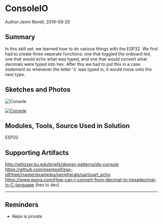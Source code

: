 #  ConsoleIO

Author:Jenni Norell, 2019-09-20

## Summary
In this skill set, we learned how to do various things with the ESP32. We first had to create three seperate functions: one that toggled the onboard led, one that would echo what was typed, and one that would convert what decimals were typed into hex. After this we had to put this in a case statement so whenever the letter 's' was typed in, it would move onto the next type.


## Sketches and Photos

![Console](./images/console.png "pic") 


[![Console](https://img.youtube.com/vi/HC9LOuvqMSQ/0.jpg)](https://www.youtube.com/watch?v=HC9LOuvqMSQ "Vid")




## Modules, Tools, Source Used in Solution

ESP32 


## Supporting Artifacts

http://whizzer.bu.edu/briefs/design-patterns/dp-console
https://github.com/espressif/esp-idf/tree/master/examples/peripherals/uart/uart_echo
https://www.quora.com/How-can-I-convert-from-decimal-to-hexadecimal-in-C-language (hex to dec)

-----

## Reminders
- Repo is private
